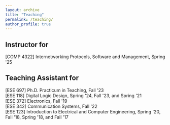 ```yaml
---
layout: archive
title: "Teaching"
permalink: /teaching/
author_profile: true
---
```



<head>
    <meta charset="UTF-8">
    <title>Aligned Text</title>
    <style>
        ul {
            list-style-type: none;
            padding: 0;
        }
        li {
            display: flex;
            align-items: center;
        }
        .season {
            margin-right: 10px;
            width: 120px; /* Adjust this value based on your specific needs */
            text-align: right;
            color: blue; /* To make the text blue as in the previous example */
            font-weight: bold; /* To make the text bold as in the previous example */
        }
    </style>
</head>
<body>
<h2>Instructor for</h2>
<ul>
    <li> [COMP 4322] Internetworking Protocols, Software and Management, Spring '25 </li>
</ul>

<h2>Teaching Assistant for</h2>

<ul>
    <li> [ESE 697] Ph.D. Practicum in Teaching, Fall '23 </li>
    <li> [ESE 118] Digital Logic Design, Spring '24, Fall '23, and Spring '21</li>
    <li> [ESE 372] Electronics, Fall '19 </li>
    <li> [ESE 342] Communication Systems, Fall '22</li>
    <li> [ESE 123] Introduction to Electrical and Computer Engineering, Spring '20, Fall '18, Spring '18, and Fall '17</li>

</ul>

</body>
